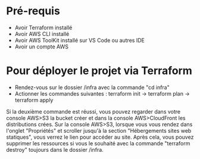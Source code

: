 # Pré-requis

- Avoir Terraform installé
- Avoir AWS CLI installé
- Avoir AWS ToolKit installé sur VS Code ou autres IDE
- Avoir un compte AWS

# Pour déployer le projet via Terraform

- Rendez-vous sur le dossier /infra avec la commande "cd infra"
- Actionner les commandes suivantes : terraform init -> terraform plan -> terraform apply

Si la deuxième commande est réussi, vous pouvez regarder dans votre console AWS>S3 la bucket créer et dans la console AWS>CloudFront les distributions crées. Sur la console AWS>S3, lorsque vous vous rendez dans l'onglet "Propriétés" et scroller jusqu'à la section "Hébergements sites web statiques", vous verrez le lien pour accéder au site.
Après cela, vous pouvez supprimer les ressources si vous le souhaité avec la commande "terraform destroy" toujours dans le dossier /infra.
